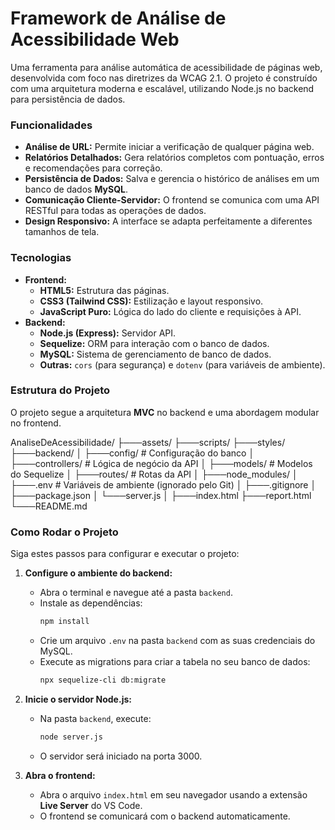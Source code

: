 # Framework de Análise de Acessibilidade Web

Uma ferramenta para análise automática de acessibilidade de páginas web, desenvolvida com foco nas diretrizes da WCAG 2.1. O projeto é construído com uma arquitetura moderna e escalável, utilizando Node.js no backend para persistência de dados.

### Funcionalidades

- **Análise de URL:** Permite iniciar a verificação de qualquer página web.
- **Relatórios Detalhados:** Gera relatórios completos com pontuação, erros e recomendações para correção.
- **Persistência de Dados:** Salva e gerencia o histórico de análises em um banco de dados **MySQL**.
- **Comunicação Cliente-Servidor:** O frontend se comunica com uma API RESTful para todas as operações de dados.
- **Design Responsivo:** A interface se adapta perfeitamente a diferentes tamanhos de tela.

### Tecnologias

- **Frontend:**
  - **HTML5:** Estrutura das páginas.
  - **CSS3 (Tailwind CSS):** Estilização e layout responsivo.
  - **JavaScript Puro:** Lógica do lado do cliente e requisições à API.
- **Backend:**
  - **Node.js (Express):** Servidor API.
  - **Sequelize:** ORM para interação com o banco de dados.
  - **MySQL:** Sistema de gerenciamento de banco de dados.
  - **Outras:** `cors` (para segurança) e `dotenv` (para variáveis de ambiente).

### Estrutura do Projeto

O projeto segue a arquitetura **MVC** no backend e uma abordagem modular no frontend.

AnaliseDeAcessibilidade/
├───assets/
├───scripts/
├───styles/
├───backend/
│   ├───config/          # Configuração do banco
│   ├───controllers/     # Lógica de negócio da API
│   ├───models/          # Modelos do Sequelize
│   ├───routes/          # Rotas da API
│   ├───node_modules/
│   ├───.env             # Variáveis de ambiente (ignorado pelo Git)
│   ├───.gitignore
│   ├───package.json
│   └───server.js
│
├───index.html
├───report.html
└───README.md

### Como Rodar o Projeto

Siga estes passos para configurar e executar o projeto:

1.  **Configure o ambiente do backend:**
    * Abra o terminal e navegue até a pasta `backend`.
    * Instale as dependências:
      ```bash
      npm install
      ```
    * Crie um arquivo `.env` na pasta `backend` com as suas credenciais do MySQL.
    * Execute as migrations para criar a tabela no seu banco de dados:
      ```bash
      npx sequelize-cli db:migrate
      ```

2.  **Inicie o servidor Node.js:**
    * Na pasta `backend`, execute:
      ```bash
      node server.js
      ```
    * O servidor será iniciado na porta 3000.

3.  **Abra o frontend:**
    * Abra o arquivo `index.html` em seu navegador usando a extensão **Live Server** do VS Code.
    * O frontend se comunicará com o backend automaticamente.